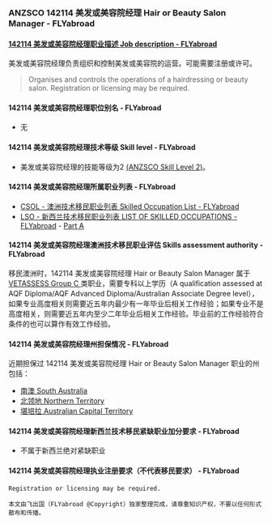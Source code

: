 ### ANZSCO 142114 美发或美容院经理 Hair or Beauty Salon Manager - FLYabroad ###

####  [142114 美发或美容院经理职业描述 Job description - FLYabroad](http://www.flyabroadvisa.com/anzsco/1421.html#142114)

美发或美容院经理负责组织和控制美发或美容院的运营。可能需要注册或许可。

> Organises and controls the operations of a hairdressing or beauty salon. Registration or licensing may be required.

#### 142114 美发或美容院经理职位别名 - FLYabroad
 
- 无

#### 142114 美发或美容院经理技术等级 Skill level - FLYabroad

- 美发或美容院经理的技能等级为2 [(ANZSCO Skill Level 2)](http://www.flyabroadvisa.com/anzsco/)。

#### 142114 美发或美容院经理所属职业列表 - FLYabroad

- [CSOL - 澳洲技术移民职业列表 Skilled Occupation List - FLYabroad](http://www.flyabroadvisa.com/sol/)
- [LSO - 新西兰技术移民职业列表 LIST OF SKILLED OCCUPATIONS - FLYabroad](http://nz.flyabroadvisa.com/lso/) - [Part A](parta)

#### 142114 美发或美容院经理澳洲技术移民职业评估 Skills assessment authority - FLYabroad

移民澳洲时，142114 美发或美容院经理 Hair or Beauty Salon Manager 属于 [VETASSESS Group C ](http://www.flyabroadvisa.com/ass/vetassess.html)类职业，需要专科以上学历（A qualification assessed at AQF Diploma/AQF Advanced Diploma/Australian Associate Degree level），如果专业高度相关则需要近五年内最少有一年毕业后相关工作经验；如果专业不是高度相关，则需要近五年内至少二年毕业后相关工作经验。毕业前的工作经验符合条件的也可以算作有效工作经验。

#### 142114 美发或美容院经理州担保情况 - FLYabroad

近期担保过 142114 美发或美容院经理 Hair or Beauty Salon Manager 职业的州包括：

- [南澳 South Australia](http://www.flyabroadvisa.com/zdb/sa.html)
- [北领地 Northern Territory](http://www.flyabroadvisa.com/zdb/nt.html)
- [堪培拉 Australian Capital Territory](http://www.flyabroadvisa.com/zdb/act.html)

#### 142114 美发或美容院经理新西兰技术移民紧缺职业加分要求 - FLYabroad

- 不属于新西兰绝对紧缺职业

#### 142114 美发或美容院经理执业注册要求（不代表移民要求） - FLYabroad

    Registration or licensing may be required.

`本文由飞出国（FLYabroad @Copyright）独家整理完成，请尊重知识产权，不要以任何形式散布和传播。`